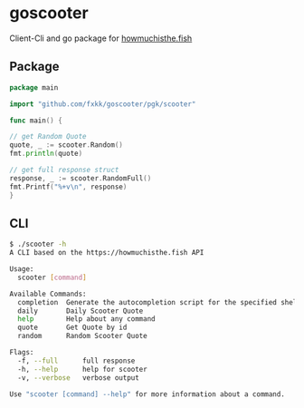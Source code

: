 # goscooter

Client-Cli and go package for [howmuchisthe.fish](http://howmuchisthe.fish/)

## Package

```go
package main

import "github.com/fxkk/goscooter/pgk/scooter"

func main() {

// get Random Quote
quote, _ := scooter.Random()
fmt.println(quote)

// get full response struct
response, _ := scooter.RandomFull()
fmt.Printf("%+v\n", response)
}
```


## CLI


```bash
$ ./scooter -h
A CLI based on the https://howmuchisthe.fish API

Usage:
  scooter [command]

Available Commands:
  completion  Generate the autocompletion script for the specified shell
  daily       Daily Scooter Quote
  help        Help about any command
  quote       Get Quote by id
  random      Random Scooter Quote

Flags:
  -f, --full      full response
  -h, --help      help for scooter
  -v, --verbose   verbose output

Use "scooter [command] --help" for more information about a command.
```
